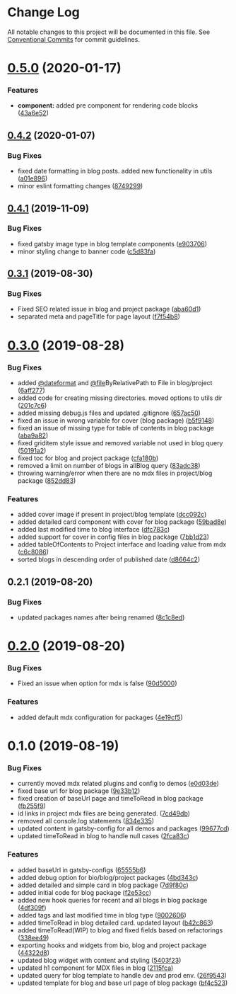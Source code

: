 # Change Log

All notable changes to this project will be documented in this file.
See [Conventional Commits](https://conventionalcommits.org) for commit guidelines.

# [0.5.0](https://github.com/sonapraneeth-a/sonapraneeth-gatsby-themes/compare/@sonapraneeth/gatsby-theme-blog@0.4.2...@sonapraneeth/gatsby-theme-blog@0.5.0) (2020-01-17)

### Features

- **component:** added pre component for rendering code blocks ([43a6e52](https://github.com/sonapraneeth-a/sonapraneeth-gatsby-themes/commit/43a6e52))

## [0.4.2](https://github.com/sonapraneeth-a/sonapraneeth-gatsby-themes/compare/@sonapraneeth/gatsby-theme-blog@0.4.1...@sonapraneeth/gatsby-theme-blog@0.4.2) (2020-01-07)

### Bug Fixes

- fixed date formatting in blog posts. added new functionality in utils ([a01e896](https://github.com/sonapraneeth-a/sonapraneeth-gatsby-themes/commit/a01e896))
- minor eslint formatting changes ([8749299](https://github.com/sonapraneeth-a/sonapraneeth-gatsby-themes/commit/8749299))

## [0.4.1](https://github.com/sonapraneeth-a/sonapraneeth-gatsby-themes/compare/@sonapraneeth/gatsby-theme-blog@0.4.0...@sonapraneeth/gatsby-theme-blog@0.4.1) (2019-11-09)

### Bug Fixes

- fixed gatsby image type in blog template components ([e903706](https://github.com/sonapraneeth-a/sonapraneeth-gatsby-themes/commit/e903706))
- minor styling change to banner code ([c5d83fa](https://github.com/sonapraneeth-a/sonapraneeth-gatsby-themes/commit/c5d83fa))

## [0.3.1](https://github.com/sonapraneeth-a/sonapraneeth-gatsby-themes/compare/@sonapraneeth/gatsby-theme-blog@0.3.0...@sonapraneeth/gatsby-theme-blog@0.3.1) (2019-08-30)

### Bug Fixes

- Fixed SEO related issue in blog and project package ([aba60d1](https://github.com/sonapraneeth-a/sonapraneeth-gatsby-themes/commit/aba60d1))
- separated meta and pageTitle for page layout ([f7f54b8](https://github.com/sonapraneeth-a/sonapraneeth-gatsby-themes/commit/f7f54b8))

# [0.3.0](https://github.com/sonapraneeth-a/sonapraneeth-gatsby-themes/compare/@sonapraneeth/gatsby-theme-blog@0.2.1...@sonapraneeth/gatsby-theme-blog@0.3.0) (2019-08-28)

### Bug Fixes

- added [@dateformat](https://github.com/dateformat) and [@file](https://github.com/file)ByRelativePath to File in blog/project ([6aff277](https://github.com/sonapraneeth-a/sonapraneeth-gatsby-themes/commit/6aff277))
- added code for creating missing directories. moved options to utils dir ([201c7c6](https://github.com/sonapraneeth-a/sonapraneeth-gatsby-themes/commit/201c7c6))
- added missing debug.js files and updated .gitignore ([657ac50](https://github.com/sonapraneeth-a/sonapraneeth-gatsby-themes/commit/657ac50))
- fixed an issue in wrong variable for cover (blog package) ([b5f9148](https://github.com/sonapraneeth-a/sonapraneeth-gatsby-themes/commit/b5f9148))
- fixed an issue of missing type for table of contents in blog package ([aba9a82](https://github.com/sonapraneeth-a/sonapraneeth-gatsby-themes/commit/aba9a82))
- fixed griditem style issue and removed variable not used in blog query ([50191a2](https://github.com/sonapraneeth-a/sonapraneeth-gatsby-themes/commit/50191a2))
- fixed toc for blog and project package ([cfa180b](https://github.com/sonapraneeth-a/sonapraneeth-gatsby-themes/commit/cfa180b))
- removed a limit on number of blogs in allBlog query ([83adc38](https://github.com/sonapraneeth-a/sonapraneeth-gatsby-themes/commit/83adc38))
- throwing warning/error when there are no mdx files in project/blog package ([852dd83](https://github.com/sonapraneeth-a/sonapraneeth-gatsby-themes/commit/852dd83))

### Features

- added cover image if present in project/blog template ([dcc092c](https://github.com/sonapraneeth-a/sonapraneeth-gatsby-themes/commit/dcc092c))
- added detailed card component with cover for blog package ([59bad8e](https://github.com/sonapraneeth-a/sonapraneeth-gatsby-themes/commit/59bad8e))
- added last modified time to blog interface ([dfc783c](https://github.com/sonapraneeth-a/sonapraneeth-gatsby-themes/commit/dfc783c))
- added support for cover in config files in blog package ([7bb1d23](https://github.com/sonapraneeth-a/sonapraneeth-gatsby-themes/commit/7bb1d23))
- added tableOfContents to Project interface and loading value from mdx ([c6c8086](https://github.com/sonapraneeth-a/sonapraneeth-gatsby-themes/commit/c6c8086))
- sorted blogs in descending order of published date ([d8664c2](https://github.com/sonapraneeth-a/sonapraneeth-gatsby-themes/commit/d8664c2))

## 0.2.1 (2019-08-20)

### Bug Fixes

- updated packages names after being renamed ([8c1c8ed](https://github.com/sonapraneeth-a/sonapraneeth-gatsby-themes/commit/8c1c8ed))

# [0.2.0](https://github.com/sonapraneeth-a/sonapraneeth-gatsby-themes/compare/@sonapraneeth/gatsby-theme-blog@0.1.0...@sonapraneeth/gatsby-theme-blog@0.2.0) (2019-08-20)

### Bug Fixes

- Fixed an issue when option for mdx is false ([90d5000](https://github.com/sonapraneeth-a/sonapraneeth-gatsby-themes/commit/90d5000))

### Features

- added default mdx configuration for packages ([4e19cf5](https://github.com/sonapraneeth-a/sonapraneeth-gatsby-themes/commit/4e19cf5))

# 0.1.0 (2019-08-19)

### Bug Fixes

- currently moved mdx related plugins and config to demos ([e0d03de](https://github.com/sonapraneeth-a/sonapraneeth-gatsby-themes/commit/e0d03de))
- fixed base url for blog package ([9e33b12](https://github.com/sonapraneeth-a/sonapraneeth-gatsby-themes/commit/9e33b12))
- fixed creation of baseUrl page and timeToRead in blog package ([fb255f9](https://github.com/sonapraneeth-a/sonapraneeth-gatsby-themes/commit/fb255f9))
- id links in project mdx files are being generated. ([7cd49db](https://github.com/sonapraneeth-a/sonapraneeth-gatsby-themes/commit/7cd49db))
- removed all console.log statements ([834e335](https://github.com/sonapraneeth-a/sonapraneeth-gatsby-themes/commit/834e335))
- updated content in gatsby-config for all demos and packages ([99677cd](https://github.com/sonapraneeth-a/sonapraneeth-gatsby-themes/commit/99677cd))
- updated timeToRead in blog to handle null cases ([2fca83c](https://github.com/sonapraneeth-a/sonapraneeth-gatsby-themes/commit/2fca83c))

### Features

- added baseUrl in gatsby-configs ([65555b6](https://github.com/sonapraneeth-a/sonapraneeth-gatsby-themes/commit/65555b6))
- added debug option for bio/blog/project packages ([4bd343c](https://github.com/sonapraneeth-a/sonapraneeth-gatsby-themes/commit/4bd343c))
- added detailed and simple card in blog package ([7d9f80c](https://github.com/sonapraneeth-a/sonapraneeth-gatsby-themes/commit/7d9f80c))
- added initial code for blog package ([f2e53cc](https://github.com/sonapraneeth-a/sonapraneeth-gatsby-themes/commit/f2e53cc))
- added new hook queries for recent and all blogs in blog package ([4df309f](https://github.com/sonapraneeth-a/sonapraneeth-gatsby-themes/commit/4df309f))
- added tags and last modified time in blog type ([9002606](https://github.com/sonapraneeth-a/sonapraneeth-gatsby-themes/commit/9002606))
- added timeToRead in blog detailed card. updated layout ([b42c863](https://github.com/sonapraneeth-a/sonapraneeth-gatsby-themes/commit/b42c863))
- added timeToRead(WIP) to blog and fixed fields based on refactorings ([338ee49](https://github.com/sonapraneeth-a/sonapraneeth-gatsby-themes/commit/338ee49))
- exporting hooks and widgets from bio, blog and project package ([44322d8](https://github.com/sonapraneeth-a/sonapraneeth-gatsby-themes/commit/44322d8))
- updated blog widget with content and styling ([5403f23](https://github.com/sonapraneeth-a/sonapraneeth-gatsby-themes/commit/5403f23))
- updated h1 component for MDX files in blog ([2115fca](https://github.com/sonapraneeth-a/sonapraneeth-gatsby-themes/commit/2115fca))
- updated query for blog template to handle dev and prod env. ([26f9543](https://github.com/sonapraneeth-a/sonapraneeth-gatsby-themes/commit/26f9543))
- updated template for blog and base url page of blog package ([bf4c523](https://github.com/sonapraneeth-a/sonapraneeth-gatsby-themes/commit/bf4c523))
